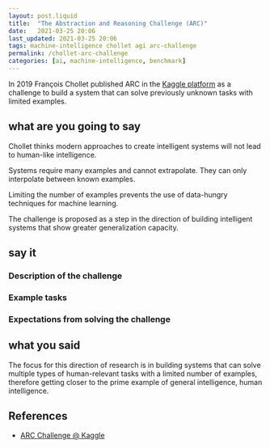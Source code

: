 ```yaml
---
layout: post.liquid
title:  "The Abstraction and Reasoning Challenge (ARC)"
date:   2021-03-25 20:06
last_updated: 2021-03-25 20:06
tags: machine-intelligence chollet agi arc-challenge
permalink: /chollet-arc-challenge
categories: [ai, machine-intelligence, benchmark]
---
```

In 2019 François Chollet published ARC in the [Kaggle platform](#references) as a 
challenge to build a system that can solve previously unknown tasks with limited examples.

## what are you going to say

Chollet thinks modern approaches to create intelligent systems will not lead to human-like
intelligence. 

Systems require many examples and cannot extrapolate. They can only interpolate between 
known examples.

Limiting the number of examples prevents the use of data-hungry techniques for machine
learning.

The challenge is proposed as a step in the direction of building intelligent systems 
that show greater generalization capacity.

## say it

### Description of the challenge

### Example tasks

### Expectations from solving the challenge

## what you said 

The focus for this direction of research is in building systems that can solve multiple
types of human-relevant tasks with a limited number of examples, therefore getting closer
to the prime example of general intelligence, human intelligence.

## References

- [ARC Challenge @ Kaggle](https://www.kaggle.com/c/abstraction-and-reasoning-challenge)
